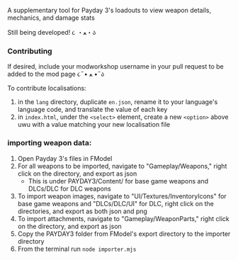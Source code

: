 A supplementary tool for Payday 3's loadouts to view weapon details, mechanics, and damage stats

Still being developed! ૮ ・ﻌ・ა

### Contributing
If desired, include your modworkshop username in your pull request to be added to the mod page ૮˶• ﻌ •˶ა

To contribute localisations:
1. in the `lang` directory, duplicate `en.json`, rename it to your language's language code, and translate the value of each key
2. in `index.html`, under the `<select>` element, create a new `<option>` above uwu with a value matching your new localisation file

### importing weapon data:
1. Open Payday 3's files in FModel
2. For all weapons to be imported, navigate to "Gameplay/Weapons," right click on the directory, and export as json
    - This is under PAYDAY3/Content/ for base game weapons and DLCs/DLC for DLC weapons
3. To import weapon images, navigate to "UI/Textures/InventoryIcons" for base game weapons and "DLCs/DLC/UI" for DLC, right click on the directories, and export as both json and png
4. To import attachments, navigate to "Gameplay/WeaponParts," right click on the directory, and export as json
5. Copy the PAYDAY3 folder from FModel's export directory to the importer directory
6. From the terminal run `node importer.mjs`
